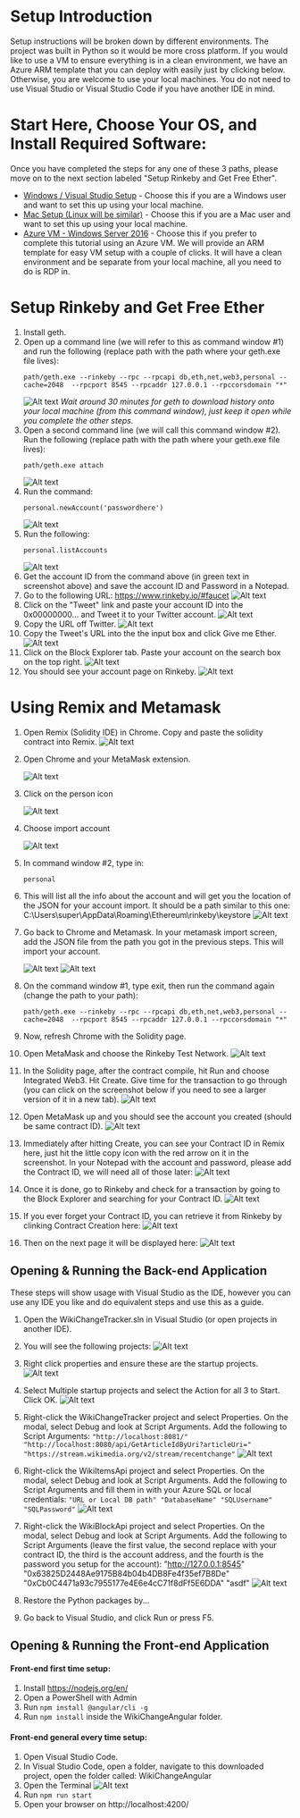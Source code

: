 # Setup Introduction
Setup instructions will be broken down by different environments.  The project was built in Python so it would be more cross platform. If you would like to use a VM to ensure everything is in a clean environment, we have an Azure ARM template that you can deploy with easily just by clicking below.  Otherwise, you are welcome to use your local machines.  You do not need to use Visual Studio or Visual Studio Code if you have another IDE in mind.   

# Start Here, Choose Your OS, and Install Required Software: 
Once you have completed the steps for any one of these 3 paths, please move on to the next section labeled "Setup Rinkeby and Get Free Ether". 
* [Windows / Visual Studio Setup](https://github.com/razi-rais/eth-wikipedia-changetracker/blob/master/Documentation/WindowsSetup.md) - Choose this if you are a Windows user and want to set this up using your local machine. 
* [Mac Setup (Linux will be similar)](https://github.com/razi-rais/eth-wikipedia-changetracker/blob/master/Documentation/LinuxSetup.md) - Choose this if you are a Mac user and want to set this up using your local machine. 
* [Azure VM - Windows Server 2016](https://github.com/razi-rais/eth-wikipedia-changetracker/blob/master/Documentation/VMSetup.md) - Choose this if you prefer to complete this tutorial using an Azure VM.  We will provide an ARM template for easy VM setup with a couple of clicks.  It will have a clean environment and be separate from your local machine, all you need to do is RDP in.  

# Setup Rinkeby and Get Free Ether
1. Install geth.
2. Open up a command line (we will refer to this as command window #1) and run the following (replace path with the path where your geth.exe file lives): 
   ```
   path/geth.exe --rinkeby --rpc --rpcapi db,eth,net,web3,personal --cache=2048  --rpcport 8545 --rpcaddr 127.0.0.1 --rpccorsdomain "*"
   ```
      ![Alt text](/DocumentationImages/Rinkeby/1-geth.jpg?raw=true)
      *Wait around 30 minutes for geth to download history onto your local machine (from this command window), just keep it open while you complete the other steps.*
3. Open a second command line (we will call this command window #2). Run the following (replace path with the path where your geth.exe file lives): 
   ```
   path/geth.exe attach
   ```
   ![Alt text](/DocumentationImages/Rinkeby/2-geth-attach.jpg?raw=true)
4. Run the command: 
   ```
   personal.newAccount('passwordhere')
   ```
   ![Alt text](/DocumentationImages/Rinkeby/3-newaccount.jpg?raw=true)
5. Run the following: 
   ```
   personal.listAccounts
   ```
   ![Alt text](/DocumentationImages/Rinkeby/4-listaccounts.jpg?raw=true)
6. Get the account ID from the command above (in green text in screenshot above) and save the account ID and Password in a Notepad.
7. Go to the following URL: https://www.rinkeby.io/#faucet
   ![Alt text](/DocumentationImages/Rinkeby/5-rinkeby.jpg?raw=true)
8. Click on the "Tweet" link and paste your account ID into the 0x00000000... and Tweet it to your Twitter account. 
   ![Alt text](/DocumentationImages/Rinkeby/6-tweet.jpg?raw=true)
9. Copy the URL off Twitter.
   ![Alt text](/DocumentationImages/Rinkeby/7-twitter.jpg?raw=true)
10. Copy the Tweet's URL into the the input box and click Give me Ether. 
    ![Alt text](/DocumentationImages/Rinkeby/8-twitterurlrinkeby.jpg?raw=true)
11. Click on the Block Explorer tab. Paste your account on the search box on the top right. 
   ![Alt text](/DocumentationImages/Rinkeby/9-blockexplorer.jpg?raw=true)
12. You should see your account page on Rinkeby. 
   ![Alt text](/DocumentationImages/Rinkeby/10-rinkebyaccount.jpg?raw=true)

# Using Remix and Metamask
1. Open Remix (Solidity IDE) in Chrome. Copy and paste the solidity contract into Remix. 
   ![Alt text](/DocumentationImages/Metamask/1-remix.jpg?raw=true)
2. Open Chrome and your MetaMask extension.

   ![Alt text](/DocumentationImages/Metamask/2-metamask.jpg?raw=true)
3. Click on the person icon

   ![Alt text](/DocumentationImages/Metamask/personicon.jpg?raw=true)
4. Choose import account

   ![Alt text](/DocumentationImages/Metamask/3-import.jpg?raw=true)
5. In command window #2, type in: 
   ```
   personal
   ```
6. This will list all the info about the account and will get you the location of the JSON for your account import. It should be a path similar to this one: C:\Users\super\AppData\Roaming\Ethereum\rinkeby\keystore
   ![Alt text](/DocumentationImages/Metamask/5-localpath.jpg?raw=true)
7. Go back to Chrome and Metamask.  In your metamask import screen, add the JSON file from the path you got in the previous steps. This will import your account.

   ![Alt text](/DocumentationImages/Metamask/4-json.jpg?raw=true)
   ![Alt text](/DocumentationImages/Metamask/6-jsonfile.jpg?raw=true)
 
8. On the command window #1, type exit, then run the command again (change the path to your path): 
   ```
   path/geth.exe --rinkeby --rpc --rpcapi db,eth,net,web3,personal --cache=2048  --rpcport 8545 --rpcaddr 127.0.0.1 --rpccorsdomain "*"
   ```
9. Now, refresh Chrome with the Solidity page.
10. Open MetaMask and choose the Rinkeby Test Network. 
   ![Alt text](/DocumentationImages/Metamask/8-rinkebytestnet.jpg?raw=true)
11. In the Solidity page, after the contract compile, hit Run and choose Integrated Web3. Hit Create. Give time for the transaction to go through (you can click on the screenshot below if you need to see a larger version of it in a new tab). 
   ![Alt text](/DocumentationImages/Metamask/7-integrated-web3.jpg?raw=true)
12. Open MetaMask up and you should see the account you created (should be same contract ID).
   ![Alt text](/DocumentationImages/Metamask/9-accountbalance.jpg?raw=true) 

13. Immediately after hitting Create, you can see your Contract ID in Remix here, just hit the little copy icon with the red arrow on it in the screenshot.  In your Notepad with the account and password, please add the Contract ID, we will need all of those later:
   ![Alt text](/DocumentationImages/Metamask/RinkebyContractId1.jpg?raw=true)
14. Once it is done, go to Rinkeby and check for a transaction by going to the Block Explorer and searching for your Contract ID. 
   ![Alt text](/DocumentationImages/Metamask/10-contractcreation.jpg?raw=true)
15. If you ever forget your Contract ID, you can retrieve it from Rinkeby by clinking Contract Creation here:
   ![Alt text](/DocumentationImages/Metamask/RinkebyContractId2.jpg?raw=true)
16. Then on the next page it will be displayed here: 
   ![Alt text](/DocumentationImages/Metamask/RinkebyContractId3jpg?raw=true)
   
## Opening & Running the Back-end Application
These steps will show usage with Visual Studio as the IDE, however you can use any IDE you like and do equivalent steps and use this as a guide. 

1. Open the WikiChangeTracker.sln in Visual Studio (or open projects in another IDE).
2. You will see the following projects:
  ![Alt text](/DocumentationImages/Setup/SolutionExplorer.jpg?raw=true)
  
3. Right click properties and ensure these are the startup projects.
  ![Alt text](/DocumentationImages/Setup/setstartup.jpg?raw=true)

4. Select Multiple startup projects and select the Action for all 3 to Start. Click OK. 
  ![Alt text](/DocumentationImages/Setup/startupprojects.jpg?raw=true)
5. Right-click the WikiChangeTracker project and select Properties. On the modal, select Debug and look at Script Arguments. Add the following to Script Arguments: `"http://localhost:8081/" "http://localhost:8080/api/GetArticleIdByUri?articleUri=" "https://stream.wikimedia.org/v2/stream/recentchange"`
  ![Alt text](/DocumentationImages/Setup/wikichangetracker.jpg?raw=true)
6. Right-click the WikiItemsApi project and select Properties. On the modal, select Debug and look at Script Arguments. Add the following to Script Arguments and fill them in with your Azure SQL or local credentials: `"URL or Local DB path" "DatabaseName" "SQLUsername" "SQLPassword"`
  ![Alt text](/DocumentationImages/Setup/wikiitemsapi.jpg?raw=true)
7. Right-click the WikiBlockApi project and select Properties. On the modal, select Debug and look at Script Arguments. Add the following to Script Arguments (leave the first value, the second replace with your contract ID, the third is the account address, and the fourth is the password you setup for the account): "http://127.0.0.1:8545" "0x63825D2448Ae9175B84b04b4DB8Fe4f35ef7B8De" "0xCb0C4471a93c7955177e4E6e4cC71f8dFf5E6DDA" "asdf" 
  ![Alt text](/DocumentationImages/Setup/wikiblockapi.jpg?raw=true)
8. Restore the Python packages by...

9. Go back to Visual Studio, and click Run or press F5.

## Opening & Running the Front-end Application
#### Front-end first time setup: 
1. Install https://nodejs.org/en/
2. Open a PowerShell with Admin 
3. Run `npm install @angular/cli -g`
4. Run `npm install` inside the WikiChangeAngular folder.

#### Front-end general every time setup:
1. Open Visual Studio Code.
2. In Visual Studio Code, open a folder, navigate to this downloaded project, open the folder called: WikiChangeAngular
3. Open the Terminal
  ![Alt text](/DocumentationImages/Setup/vscodeterminal.jpg?raw=true)
4. Run `npm run start`
5. Open your browser on http://localhost:4200/ 

